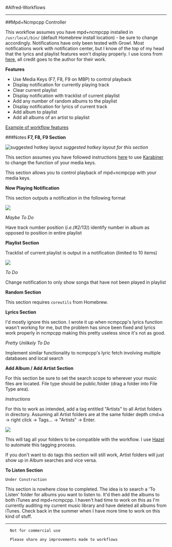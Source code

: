 #Alfred-Workflows
***
##Mpd+Ncmpcpp Controller

This workflow assumes you have mpd+ncmpcpp installed in `/usr/local/bin/` (default Homebrew install location) - be sure to change accordingly. Notifications have only been tested with Growl. Most notifications work with notification center, but I know of the top of my head that the lyrics and playlist features won't display properly. I use icons from [here](http://www.deviantart.com/art/Google-JFK-Icons-ICO-and-PNG-270715545), all credit goes to the author for their work.

**Features**

*	Use Media Keys (F7, F8, F9 on MBP) to control playback
*	Display notification for currently playing track
*	Clear current playlist
*	Display notification with tracklist of current playlist
*	Add any number of random albums to the playlist
*	Display notification for lyrics of current track
*	Add album to playlist
*	Add all albums of an artist to playlist

[Example of workflow features](http://a.pomf.se/fccmjz.webm)

###Notes
**F7, F8, F9 Section**

![suggested hotkey layout](http://i.imgur.com/Lkb1g1D.png)
*suggested hotkey layout for this section*

This section assumes you have followed instructions [here](http://www.reddit.com/r/osx/comments/21dp3w/anyone_looking_for_a_good_command_line_music/cgcixe7) to use [Karabiner](https://pqrs.org/osx/karabiner/) to change the function of your media keys.

This section allows you to control playback of mpd+ncmpcpp with your media keys.

**Now Playing Notification**

This section outputs a notification in the following format

![](http://i.imgur.com/wUS29Wo.png)

*Maybe To Do*

Have track number position (*i.e.(#2/13)*) identify number in album as opposed to position in entire playlist

**Playlist Section**

Tracklist of current playlist is output in a notification (limited to 10 items)

![](http://i.imgur.com/e8Sj89D.png)

*To Do*

Change notification to only show songs that have not been played in playlist

**Random Section**

This section requires `coreutils` from Homebrew. 

**Lyrics Section**

I'd mostly ignore this section. I wrote it up when ncmpcpp's lyrics function wasn't working for me, but the problem has since been fixed and lyrics work properly in ncmpcpp making this pretty useless since it's not as good.

*Pretty Unlikely To Do*

Implement similar functionality to ncmpcpp's lyric fetch involving multiple databases and local search

**Add Album / Add Artist Section**

For this section be sure to set the search scope to wherever your music files are located. File type should be public.folder (drag a folder into File Type area).

*Instructions*

For this to work as intended, add a tag entitled "Artists" to all Artist folders in directory. Assuming all Artist folders are at the same folder depth cmd+a -> right click -> Tags... -> "Artists" -> Enter.

![](http://i.imgur.com/blRldH4.png)

This will tag all your folders to be compatible with the workflow. I use [Hazel](http://www.noodlesoft.com/hazel.php) to automate this tagging process.

If you don't want to do tags this section will still work, Artist folders will just show up in Album searches and vice versa.

**To Listen Section**

`Under Construction`

This section is nowhere close to completed. The idea is to search a 'To Listen' folder for albums you want to listen to. It'd then add the albums to both iTunes and mpd+ncmpcpp. I haven't had time to work on this as I'm currently auditing my current music library and have deleted all albums from iTunes. Check back in the summer when I have more time to work on this kind of stuff.

***
```
  Not for commercial use

  Please share any improvements made to workflows
```